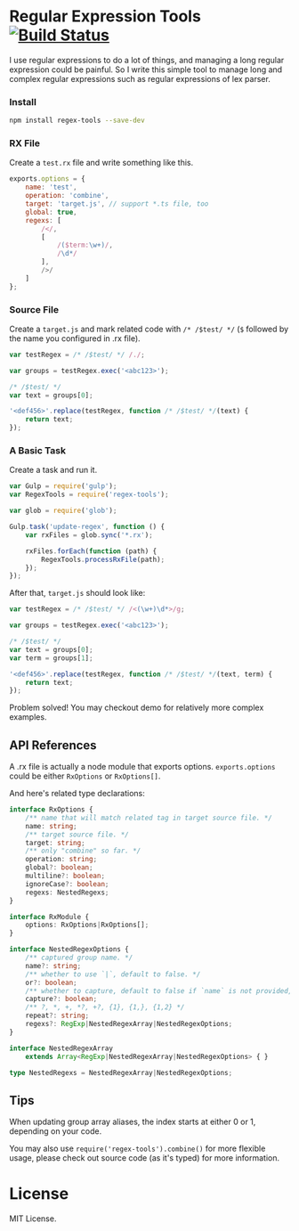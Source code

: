 ﻿# Regular Expression Tools [![Build Status](https://travis-ci.org/vilic/regex-tools.svg)](https://travis-ci.org/vilic/regex-tools)

I use regular expressions to do a lot of things, and managing a long regular expression could be painful.
So I write this simple tool to manage long and complex regular expressions such as regular expressions of lex parser.

### Install

```sh
npm install regex-tools --save-dev
```

### RX File

Create a `test.rx` file and write something like this.

```javascript
exports.options = {
    name: 'test',
    operation: 'combine',
    target: 'target.js', // support *.ts file, too
    global: true,
    regexs: [
		/</,
		[
			/($term:\w+)/,
			/\d*/
		],
		/>/
	]
};
```

### Source File

Create a `target.js` and mark related code with `/* /$test/ */` (`$` followed by the name you configured in .rx file).

```typescript
var testRegex = /* /$test/ */ /./;

var groups = testRegex.exec('<abc123>');

/* /$test/ */
var text = groups[0];

'<def456>'.replace(testRegex, function /* /$test/ */(text) {
	return text;
});
```

### A Basic Task

Create a task and run it.

```javascript
var Gulp = require('gulp');
var RegexTools = require('regex-tools');

var glob = require('glob');

Gulp.task('update-regex', function () {
    var rxFiles = glob.sync('*.rx');

    rxFiles.forEach(function (path) {
        RegexTools.processRxFile(path);
    });
});
```

After that, `target.js` should look like:

```javascript
var testRegex = /* /$test/ */ /<(\w+)\d*>/g;

var groups = testRegex.exec('<abc123>');

/* /$test/ */
var text = groups[0];
var term = groups[1];

'<def456>'.replace(testRegex, function /* /$test/ */(text, term) {
	return text;
});
```

Problem solved! You may checkout demo for relatively more complex examples.

## API References

A .rx file is actually a node module that exports options. `exports.options` could be either `RxOptions` or `RxOptions[]`.

And here's related type declarations:

```typescript
interface RxOptions {
	/** name that will match related tag in target source file. */
    name: string;
	/** target source file. */
    target: string;
	/** only "combine" so far. */
    operation: string;
    global?: boolean;
    multiline?: boolean;
    ignoreCase?: boolean;
    regexs: NestedRegexs;
}

interface RxModule {
    options: RxOptions|RxOptions[];
}

interface NestedRegexOptions {
	/** captured group name. */
    name?: string;
	/** whether to use `|`, default to false. */
    or?: boolean;
	/** whether to capture, default to false if `name` is not provided, otherwise true. */
    capture?: boolean;
	/** ?, *, +, *?, +?, {1}, {1,}, {1,2} */
    repeat?: string;
    regexs?: RegExp|NestedRegexArray|NestedRegexOptions;
}

interface NestedRegexArray
    extends Array<RegExp|NestedRegexArray|NestedRegexOptions> { }

type NestedRegexs = NestedRegexArray|NestedRegexOptions;
```

## Tips

When updating group array aliases, the index starts at either 0 or 1, depending on your code.

You may also use `require('regex-tools').combine()` for more flexible usage, please check out source code (as it's typed) for more information.

# License

MIT License.
